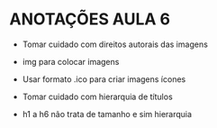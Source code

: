 # ANOTAÇÕES AULA 6

* Tomar cuidado com direitos autorais das imagens

* img para colocar imagens

* Usar formato .ico para criar imagens ícones

* Tomar cuidado com hierarquia de títulos

* h1 a h6 não trata de tamanho e sim hierarquia